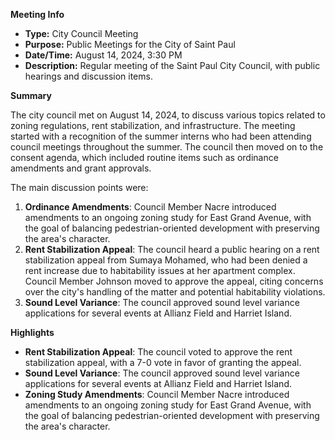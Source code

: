 **Meeting Info**

* **Type:** City Council Meeting
* **Purpose:** Public Meetings for the City of Saint Paul
* **Date/Time:** August 14, 2024, 3:30 PM
* **Description:** Regular meeting of the Saint Paul City Council, with public hearings and discussion items.

**Summary**

The city council met on August 14, 2024, to discuss various topics related to zoning regulations, rent stabilization, and infrastructure. The meeting started with a recognition of the summer interns who had been attending council meetings throughout the summer. The council then moved on to the consent agenda, which included routine items such as ordinance amendments and grant approvals.

The main discussion points were:

1.  **Ordinance Amendments**: Council Member Nacre introduced amendments to an ongoing zoning study for East Grand Avenue, with the goal of balancing pedestrian-oriented development with preserving the area's character.
2.  **Rent Stabilization Appeal**: The council heard a public hearing on a rent stabilization appeal from Sumaya Mohamed, who had been denied a rent increase due to habitability issues at her apartment complex. Council Member Johnson moved to approve the appeal, citing concerns over the city's handling of the matter and potential habitability violations.
3.  **Sound Level Variance**: The council approved sound level variance applications for several events at Allianz Field and Harriet Island.

**Highlights**

*   **Rent Stabilization Appeal**: The council voted to approve the rent stabilization appeal, with a 7-0 vote in favor of granting the appeal.
*   **Sound Level Variance**: The council approved sound level variance applications for several events at Allianz Field and Harriet Island.
*   **Zoning Study Amendments**: Council Member Nacre introduced amendments to an ongoing zoning study for East Grand Avenue, with the goal of balancing pedestrian-oriented development with preserving the area's character.

